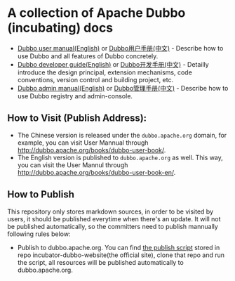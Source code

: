 # A collection of Apache Dubbo (incubating) docs

* [Dubbo user manual(English)](http://dubbo.apache.org/books/dubbo-user-book-en/) or [Dubbo用户手册(中文)](http://dubbo.apache.org/books/dubbo-user-book/) - Describe how to use Dubbo and all features of Dubbo concretely.
* [Dubbo developer guide(English)](http://dubbo.apache.org/books/dubbo-dev-book-en/) or [Dubbo开发手册(中文)](http://dubbo.apache.org/books/dubbo-dev-book/) - Detailly introduce the design principal, extension mechanisms, code conventions, version control and building project, etc.
* [Dubbo admin manual(English)](http://dubbo.apache.org/books/dubbo-admin-book-en/) or [Dubbo管理手册(中文)](http://dubbo.apache.org/books/dubbo-admin-book/) - Describe how to use Dubbo registry and admin-console.

## How to Visit (Publish Address):

* The Chinese version is released under the `dubbo.apache.org` domain, for example, you can visit User Mannual through http://dubbo.apache.org/books/dubbo-user-book/.
* The English version is published to `dubbo.apache.org` as well. This way, you can visit the User Mannul through http://dubbo.apache.org/books/dubbo-user-book-en/.

## How to Publish

This repository only stores markdown sources, in order to be visited by users, it should be published everytime when there's an update. It will not be published automatically, so the committers need to publish mannually following rules below:

* Publish to dubbo.apache.org. You can find [the publish script](https://github.com/apache/incubator-dubbo-website/blob/asf-site/script/deploy) stored in repo incubator-dubbo-website(the official site), clone that repo and run the script, all resources will be published automatically to dubbo.apache.org.

